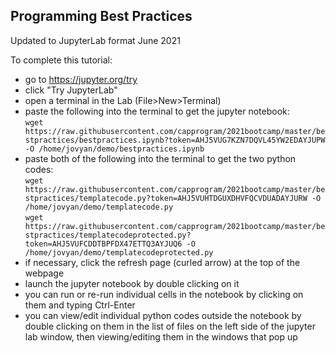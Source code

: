 ## Programming Best Practices

Updated to JupyterLab format June 2021

To complete this tutorial:

 * go to https://jupyter.org/try
 * click "Try JupyterLab"
 * open a terminal in the Lab (File>New>Terminal)
 * paste the following into the terminal to get the jupyter notebook:<br/>
  `wget https://raw.githubusercontent.com/capprogram/2021bootcamp/master/bestpractices/bestpractices.ipynb?token=AHJ5VUG7KZN7DQVL45YW2EDAYJUPW -O /home/jovyan/demo/bestpractices.ipynb`
 * paste both of the following into the terminal to get the two python codes:<br/>
  `wget https://raw.githubusercontent.com/capprogram/2021bootcamp/master/bestpractices/templatecode.py?token=AHJ5VUHTDGUXDHVFQCVDUADAYJURW -O /home/jovyan/demo/templatecode.py` <br>
  `wget https://raw.githubusercontent.com/capprogram/2021bootcamp/master/bestpractices/templatecodeprotected.py?token=AHJ5VUFCDDTBPFDX47ETTQ3AYJUQ6 -O /home/jovyan/demo/templatecodeprotected.py`
 * if necessary, click the refresh page (curled arrow) at the top of the webpage
 * launch the jupyter notebook by double clicking on it
 * you can run or re-run individual cells in the notebook by clicking on them and typing Ctrl-Enter
 * you can view/edit individual python codes outside the notebook by double clicking on them in the list of files on the left side of the jupyter lab window, then viewing/editing them in the windows that pop up
